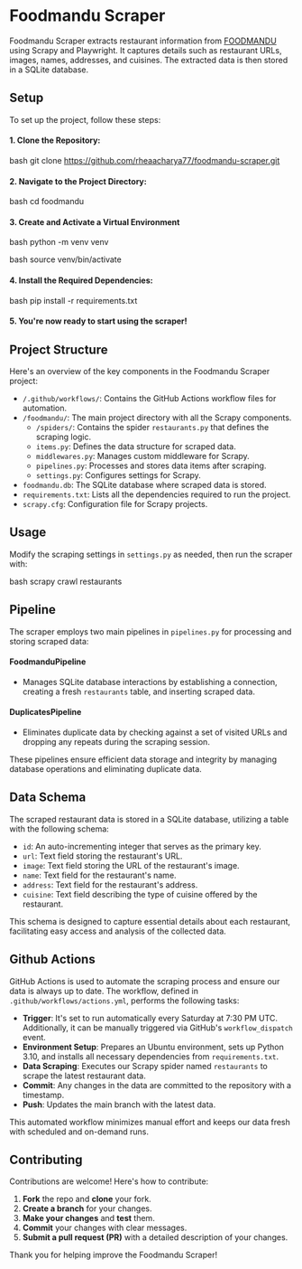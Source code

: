 # Foodmandu Scraper
Foodmandu Scraper extracts restaurant information from [FOODMANDU](https://foodmandu.com/Restaurant/Index) using Scrapy and Playwright. It captures details such as restaurant URLs, images, names, addresses, and cuisines. The extracted data is then stored in a SQLite database.

## Setup
To set up the project, follow these steps:

#### 1. Clone the Repository:

bash
git clone https://github.com/rheaacharya77/foodmandu-scraper.git

#### 2. Navigate to the Project Directory:

bash
cd foodmandu

#### 3. Create and Activate a Virtual Environment

bash
python -m venv venv

bash
source venv/bin/activate

#### 4. Install the Required Dependencies:
bash
pip install -r requirements.txt

#### 5. You're now ready to start using the scraper!

## Project Structure

Here's an overview of the key components in the Foodmandu Scraper project:

- `/.github/workflows/`: Contains the GitHub Actions workflow files for automation.
- `/foodmandu/`: The main project directory with all the Scrapy components.
  - `/spiders/`: Contains the spider `restaurants.py` that defines the scraping logic.
  - `items.py`: Defines the data structure for scraped data.
  - `middlewares.py`: Manages custom middleware for Scrapy.
  - `pipelines.py`: Processes and stores data items after scraping.
  - `settings.py`: Configures settings for Scrapy.
- `foodmandu.db`: The SQLite database where scraped data is stored.
- `requirements.txt`: Lists all the dependencies required to run the project.
- `scrapy.cfg`: Configuration file for Scrapy projects.

## Usage

Modify the scraping settings in `settings.py` as needed, then run the scraper with:

bash
scrapy crawl restaurants

## Pipeline

The scraper employs two main pipelines in `pipelines.py` for processing and storing scraped data:

#### FoodmanduPipeline
- Manages SQLite database interactions by establishing a connection, creating a fresh `restaurants` table, and inserting scraped data.

#### DuplicatesPipeline
- Eliminates duplicate data by checking against a set of visited URLs and dropping any repeats during the scraping session.

These pipelines ensure efficient data storage and integrity by managing database operations and eliminating duplicate data.

## Data Schema
The scraped restaurant data is stored in a SQLite database, utilizing a table with the following schema:

- `id`: An auto-incrementing integer that serves as the primary key.
- `url`: Text field storing the restaurant's URL.
- `image`: Text field storing the URL of the restaurant's image.
- `name`: Text field for the restaurant's name.
- `address`: Text field for the restaurant's address.
- `cuisine`: Text field describing the type of cuisine offered by the restaurant.

This schema is designed to capture essential details about each restaurant, facilitating easy access and analysis of the collected data.

## Github Actions
GitHub Actions is used to automate the scraping process and ensure our data is always up to date. The workflow, defined in `.github/workflows/actions.yml`, performs the following tasks:

- **Trigger**: It's set to run automatically every Saturday at 7:30 PM UTC. Additionally, it can be manually triggered via GitHub's `workflow_dispatch` event.
- **Environment Setup**: Prepares an Ubuntu environment, sets up Python 3.10, and installs all necessary dependencies from `requirements.txt`.
- **Data Scraping**: Executes our Scrapy spider named `restaurants` to scrape the latest restaurant data.
- **Commit**: Any changes in the data are committed to the repository with a timestamp.
- **Push**: Updates the main branch with the latest data.

This automated workflow minimizes manual effort and keeps our data fresh with scheduled and on-demand runs.

## Contributing
Contributions are welcome! Here's how to contribute:

1. **Fork** the repo and **clone** your fork.
2. **Create a branch** for your changes.
3. **Make your changes** and **test** them.
4. **Commit** your changes with clear messages.
5. **Submit a pull request (PR)** with a detailed description of your changes.

Thank you for helping improve the Foodmandu Scraper!


